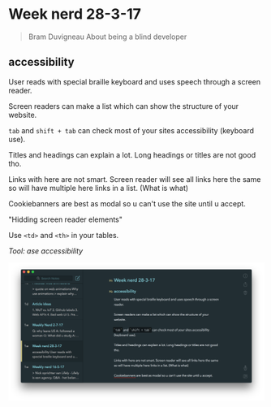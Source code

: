 # Week nerd 28-3-17

> Bram Duvigneau
> About being a blind developer

## accessibility
User reads with special braille keyboard and uses speech through a screen reader.

Screen readers can make a list which can show the structure of your website.

`tab` and `shift + tab` can check most of your sites accessibility (keyboard use).

Titles and headings can explain a lot. Long headings or titles are not good tho.

Links with here are not smart. Screen reader will see all links here the same so will have multiple here links in a list. (What is what)

Cookiebanners are best as modal so u can't use the site until u accept.

"Hidding screen reader elements"

Use `<td>` and `<th>` in your tables.

_Tool: ase accessibility_

![notes](./img/weekly4.png)
